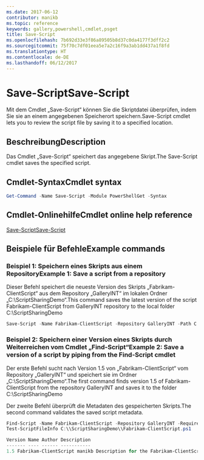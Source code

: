 ```yaml
---
ms.date: 2017-06-12
contributor: manikb
ms.topic: reference
keywords: gallery,powershell,cmdlet,psget
title: Save-Script
ms.openlocfilehash: 7b692d33e3f86a89505b8d37c0da4177f3dff2c2
ms.sourcegitcommit: 75f70c7df01eea5e7a2c16f9a3ab1dd437a1f8fd
ms.translationtype: HT
ms.contentlocale: de-DE
ms.lasthandoff: 06/12/2017
---
```

# <a name="save-script"></a><span data-ttu-id="ae02a-103">Save-Script</span><span class="sxs-lookup"><span data-stu-id="ae02a-103">Save-Script</span></span>

<span data-ttu-id="ae02a-104">Mit dem Cmdlet „Save-Script“ können Sie die Skriptdatei überprüfen, indem Sie sie an einem angegebenen Speicherort speichern.</span><span class="sxs-lookup"><span data-stu-id="ae02a-104">Save-Script cmdlet lets you to review the script file by saving it to a specified location.</span></span>

## <a name="description"></a><span data-ttu-id="ae02a-105">Beschreibung</span><span class="sxs-lookup"><span data-stu-id="ae02a-105">Description</span></span>

<span data-ttu-id="ae02a-106">Das Cmdlet „Save-Script“ speichert das angegebene Skript.</span><span class="sxs-lookup"><span data-stu-id="ae02a-106">The Save-Script cmdlet saves the specified script.</span></span>

## <a name="cmdlet-syntax"></a><span data-ttu-id="ae02a-107">Cmdlet-Syntax</span><span class="sxs-lookup"><span data-stu-id="ae02a-107">Cmdlet syntax</span></span>

```powershell
Get-Command -Name Save-Script -Module PowerShellGet -Syntax
```
## <a name="cmdlet-online-help-reference"></a><span data-ttu-id="ae02a-108">Cmdlet-Onlinehilfe</span><span class="sxs-lookup"><span data-stu-id="ae02a-108">Cmdlet online help reference</span></span>

[<span data-ttu-id="ae02a-109">Save-Script</span><span class="sxs-lookup"><span data-stu-id="ae02a-109">Save-Script</span></span>](http://go.microsoft.com/fwlink/?LinkId=619786)

## <a name="example-commands"></a><span data-ttu-id="ae02a-110">Beispiele für Befehle</span><span class="sxs-lookup"><span data-stu-id="ae02a-110">Example commands</span></span>

### <a name="example-1-save-a-script-from-a-repository"></a><span data-ttu-id="ae02a-111">Beispiel 1: Speichern eines Skripts aus einem Repository</span><span class="sxs-lookup"><span data-stu-id="ae02a-111">Example 1: Save a script from a repository</span></span>
<span data-ttu-id="ae02a-112">Dieser Befehl speichert die neueste Version des Skripts „Fabrikam-ClientScript“ aus dem Repository „GalleryINT“ im lokalen Ordner „C:\ScriptSharingDemo“.</span><span class="sxs-lookup"><span data-stu-id="ae02a-112">This command saves the latest version of the script Fabrikam-ClientScript from GalleryINT repository to the local folder C:\ScriptSharingDemo</span></span>

```powershell
Save-Script -Name Fabrikam-ClientScript -Repository GalleryINT -Path C:\ScriptSharingDemo
```

### <a name="example-2-save-a-version-of-a-script-by-piping-from-the-find-script-cmdlet"></a><span data-ttu-id="ae02a-113">Beispiel 2: Speichern einer Version eines Skripts durch Weiterreichen vom Cmdlet „Find-Script“</span><span class="sxs-lookup"><span data-stu-id="ae02a-113">Example 2: Save a version of a script by piping from the Find-Script cmdlet</span></span>

<span data-ttu-id="ae02a-114">Der erste Befehl sucht nach Version 1.5 von „Fabrikam-ClientScript“ vom Repository „GalleryINT“ und speichert sie im Ordner „C:\ScriptSharingDemo“.</span><span class="sxs-lookup"><span data-stu-id="ae02a-114">The first command finds version 1.5 of Fabrikam-ClientScript from the repository GalleryINT and saves it to the folder C:\ScriptSharingDemo</span></span>

<span data-ttu-id="ae02a-115">Der zweite Befehl überprüft die Metadaten des gespeicherten Skripts.</span><span class="sxs-lookup"><span data-stu-id="ae02a-115">The second command validates the saved script metadata.</span></span>

```powershell
Find-Script -Name Fabrikam-ClientScript -Repository GalleryINT -RequiredVersion 1.5 | Save-Script -Path C:\\ScriptSharingDemo
Test-ScriptFileInfo C:\\ScriptSharingDemo\\Fabrikam-ClientScript.ps1

Version Name Author Description
------- ---- ------ -----------
1.5 Fabrikam-ClientScript manikb Description for the Fabrikam-ClientScript script
```

